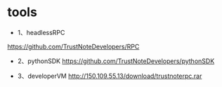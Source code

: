 # tools

* 1、headlessRPC

https://github.com/TrustNoteDevelopers/RPC

* 2、pythonSDK
https://github.com/TrustNoteDevelopers/pythonSDK

* 3、developerVM
http://150.109.55.13/download/trustnoterpc.rar
